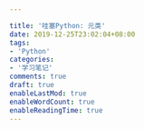 ```yaml
---

title: '哇塞Python: 元类'
date: 2019-12-25T23:02:04+08:00
tags:
- 'Python'
categories:
- '学习笔记'
comments: true
draft: true
enableLastMod: true
enableWordCount: true
enableReadingTime: true
---
```



